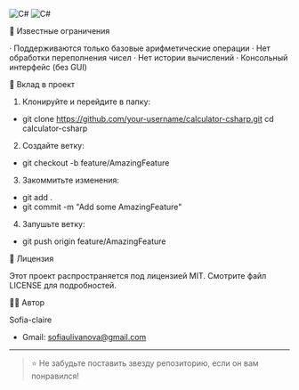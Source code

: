 ![C#](https://img.shields.io/badge/C%23-Console%20Calculator-hotpink)
![C#](https://img.shields.io/badge/Made%20with-C%23-ff69b4)

🐛 Известные ограничения

· Поддерживаются только базовые арифметические операции
· Нет обработки переполнения чисел
· Нет истории вычислений
· Консольный интерфейс (без GUI)

🤝 Вклад в проект

1. Клонируйте и перейдите в папку:
* git clone https://github.com/your-username/calculator-csharp.git
cd calculator-csharp
2. Создайте ветку:
* git checkout -b feature/AmazingFeature
3. Закоммитьте изменения:
* git add .
* git commit -m "Add some AmazingFeature"
4. Запушьте ветку:
* git push origin feature/AmazingFeature


📄 Лицензия

Этот проект распространяется под лицензией MIT. Смотрите файл LICENSE для подробностей.

👨‍💻 Автор

Sofia-claire 
* Gmail: sofiaulivanova@gmail.com
---

>⭐️ Не забудьте поставить звезду репозиторию, если он вам понравился!
